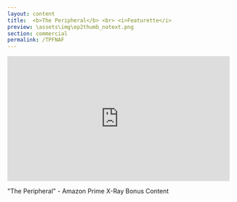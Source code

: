 ```yaml
---
layout: content
title:  <b>The Peripheral</b> <br> <i>Featurette</i>
preview: \assets\img\ep2thumb_notext.png
section: commercial
permalink: /TPFNAF
---
```



<body><center><div style="padding:56.25% 0 0 0;position:relative;"><iframe src="https://player.vimeo.com/video/787792179?h=e78be3e893&amp;badge=0&amp;autopause=0&amp;player_id=0&amp;app_id=58479" frameborder="0" allow="autoplay; fullscreen; picture-in-picture" allowfullscreen style="position:absolute;top:0;left:0;width:100%;height:100%;" title="The Peripheral - Futures Near and Far - Amazon Prime X-Ray"></iframe></div><script src="https://player.vimeo.com/api/player.js"></script></center></body>

"The Peripheral" - Amazon Prime X-Ray Bonus Content